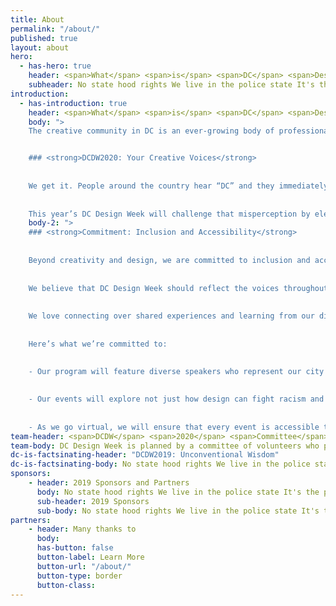 ```yaml
---
title: About
permalink: "/about/"
published: true
layout: about
hero:
  - has-hero: true
    header: <span>What</span> <span>is</span> <span>DC</span> <span>Design</span> <span>Week</span> <span>?</span>
    subheader: No state hood rights We live in the police state It's the push and pull that allows us to be great To look this crooked system right in the eyes and still see straight The victory's just ahead, ain't no way we can turn back now Its time to round up your troops and lace up your boots Let us show you how Then put your best foot forward And March On March on Washington March On March on Washington, march on....
introduction:
  - has-introduction: true
    header: <span>What</span> <span>is</span> <span>DC</span> <span>Design</span> <span>Week</span> <span>?</span>
    body: ">
    The creative community in DC is an ever-growing body of professionals, makers, and voices working across disciplines. Hosted and produced by AIGA DC, DC Design Week is an annual celebration of that community.


    ### <strong>DCDW2020: Your Creative Voices</strong>
    
    
    We get it. People around the country hear “DC” and they immediately imagine lobbyists on Capitol Hill and buttoned-up professionals with offices on K Street. But those of us who live here know we’re so much more than that.
    
    
    This year’s DC Design Week will challenge that misperception by elevating the creative energy that flows through the DMV. Your energy. We’re here to show the world that we — the people who call DC and the DMV home — are so much more diverse, vibrant, and innovative than anyone can imagine."
    body-2: ">
    ### <strong>Commitment: Inclusion and Accessibility</strong>
    
    
    Beyond creativity and design, we are committed to inclusion and accessibility.
    
    
    We believe that DC Design Week should reflect the voices throughout the DMV. We want to ensure that you are not only heard by our organization but by the rest of our community. Why? To cultivate an environment that welcomes diverse perspectives and disciplines.
    
    
    We love connecting over shared experiences and learning from our differences. It’s kind of our thing.
    
    
    Here’s what we’re committed to:
    
    
    - Our program will feature diverse speakers who represent our city and region — and what our industry <em>should</em> be.
    

    - Our events will explore not just how design can fight racism and make the world more inclusive but how design has contributed to the inequitable world we live in. We will confront the past and take on the challenges needed to make progress.
    
    
    - As we go virtual, we will ensure that every event is accessible to everyone. No questions asked. We’ll be planning ahead, but don’t hesitate to reach out if you’d like to confirm details. We’re always available at [designweek@dc.aiga.org](mailto:designweek@dc.aiga.org)."
team-header: <span>DCDW</span> <span>2020</span> <span>Committee</span>
team-body: DC Design Week is planned by a committee of volunteers who plan each event, do all the outreach, and more. We’re so grateful for their contributions.
dc-is-factsinating-header: "DCDW2019: Unconventional Wisdom"
dc-is-factsinating-body: No state hood rights We live in the police state It's the push and pull that allows us to be great To look this crooked system right in the eyes and still see straight The victory's just ahead, ain't no way we can turn back now Its time to round up your troops and lace up your boots Let us show you how Then put your best foot forward And March On March on Washington March On March on Washington, march on....
sponsors:
    - header: 2019 Sponsors and Partners
      body: No state hood rights We live in the police state It's the push and pull that allows us to be great To look this crooked system right in the eyes and still see straight The victory's just ahead, ain't no way we can turn back now Its time to round up your troops and lace up your boots Let us show you how Then put your best foot forward And March On March on Washington March On March on Washington, march on....
      sub-header: 2019 Sponsors
      sub-body: No state hood rights We live in the police state It's the push and pull that allows us to be great To look this crooked system right in the eyes and still see straight The victory's just ahead, ain't no way we can turn back now Its time to round up your troops and lace up your boots Let us show you how Then put your best foot forward And March On March on Washington March On March on Washington, march on....
partners:
    - header: Many thanks to
      body:
      has-button: false
      button-label: Learn More
      button-url: "/about/"
      button-type: border
      button-class:
---
```

